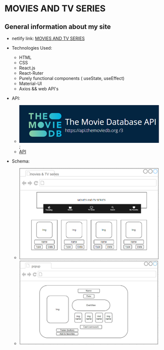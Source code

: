 # MOVIES AND TV SERIES

## General information about my site

* netlify link: [MOVIES AND TV SERIES](https://movies-and-tv-series.netlify.app/ "https:/movies-and-tv-series.netlify.app/")

* Technologies Used:
    * HTML
    * CSS
    * React.js
    * React-Ruter
    * Purely functional components ( useState, useEffect)
    * Material-UI
    * Axios && web API's

* API: 

    * ![themoviedb img](./public/images/movieAPI.png);
    * [API](https://developers.themoviedb.org/3/getting-started/introduction "https://developers.themoviedb.org/3/getting-started/introduction")

* Schema:
    * ![themoviedb img](./public/images/movie-tv-trending.png)
    * ![themoviedb img](./public/images/popup.jpg)



